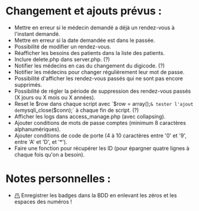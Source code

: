 # Changement et ajouts prévus :
- Mettre en erreur si le médecin demandé a déjà un rendez-vous à l'instant demandé.
- Mettre en erreur si la date demandée est dans le passée.
- Possibilité de modifier un rendez-vous.
- Réafficher les besoins des patients dans la liste des patients.
- Inclure delete.php dans server.php. (?)
- Notifier les médecins en cas du changement du digicode. (?)
- Notifier les médecins pour changer régulièrement leur mot de passe.
- Possibilité d'afficher les rendez-vous passés qui ne sont pas encore supprimés.
- Possibilité de régler la période de suppression des rendez-vous passés (X jours ou X mois ou X années).
- Reset le $row dans chaque script avec `$row = array();` & tester l'ajout de `mysqli_close($conn);` à chaque fin de script. (?)
- Afficher les logs dans access_manage.php (avec collapsing).
- Ajouter conditions de mots de passe comptes (minimum 8 caractères alphanumériques).
- Ajouter conditions de code de porte (4 à 10 caractères entre '0' et '9', entre 'A' et 'D', et '*').
- Faire une fonction pour récupérer les ID (pour épargner quatre lignes à chaque fois qu'on a besoin).

# Notes personnelles :
- <u>/!\\</u> Enregistrer les badges dans la BDD en enlevant les zéros et les espaces des numéros !

